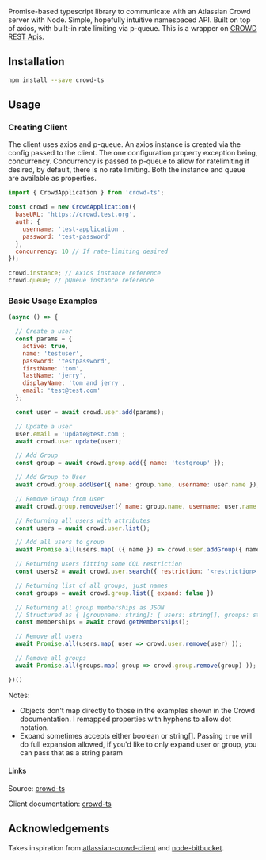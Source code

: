 Promise-based typescript library to communicate with an Atlassian Crowd server with Node. Simple, hopefully intuitive namespaced API. Built on top of axios, with built-in rate limiting via p-queue. This is a wrapper on [CROWD REST Apis](https://https://docs.atlassian.com/atlassian-crowd/4.0.0/REST/).

## Installation
```sh
npm install --save crowd-ts
```

## Usage

### Creating Client

The client uses axios and p-queue. An axios instance is created via the config passed to the client. The one configuration property exception being, concurrency. Concurrency is passed to p-queue to allow for ratelimiting if desired, by default, there is no rate limiting. Both the instance and queue are available as properties.
```js
import { CrowdApplication } from 'crowd-ts';

const crowd = new CrowdApplication({
  baseURL: 'https://crowd.test.org',
  auth: {
    username: 'test-application',
    password: 'test-password'
  },
  concurrency: 10 // If rate-limiting desired
});

crowd.instance; // Axios instance reference
crowd.queue; // pQueue instance reference
```

### Basic Usage Examples
```js
(async () => {

  // Create a user 
  const params = {
    active: true,
    name: 'testuser',
    password: 'testpassword',
    firstName: 'tom',
    lastName: 'jerry',
    displayName: 'tom and jerry',
    email: 'test@test.com'
  };

  const user = await crowd.user.add(params);

  // Update a user
  user.email = 'update@test.com';
  await crowd.user.update(user);

  // Add Group
  const group = await crowd.group.add({ name: 'testgroup' });

  // Add Group to User
  await crowd.group.addUser({ name: group.name, username: user.name });

  // Remove Group from User
  await crowd.group.removeUser({ name: group.name, username: user.name });

  // Returning all users with attributes
  const users = await crowd.user.list();

  // Add all users to group
  await Promise.all(users.map( ({ name }) => crowd.user.addGroup({ name, groupname: group.name })));

  // Returning users fitting some CQL restriction
  const users2 = await crowd.user.search({ restriction: '<restriction>' });

  // Returning list of all groups, just names
  const groups = await crowd.group.list({ expand: false })

  // Returning all group memberships as JSON
  // Structured as { [groupname: string]: { users: string[], groups: string[] }}
  const memberships = await crowd.getMemberships();

  // Remove all users
  await Promise.all(users.map( user => crowd.user.remove(user) ));

  // Remove all groups
  await Promise.all(groups.map( group => crowd.group.remove(group) ));

})()
```
Notes:

* Objects don't map directly to those in the examples shown in the Crowd documentation. I remapped properties with hyphens to allow dot notation.
* Expand sometimes accepts either boolean or string[]. Passing `true` will do full expansion allowed, if you'd like to only expand user or group, you can pass that as a string param


#### Links 

Source: [crowd-ts](https://github.com/JFenstermacher/crowd-ts)

Client documentation: [crowd-ts](https://jfenstermacher.github.io/crowd-ts/)

## Acknowledgements

Takes inspiration from [atlassian-crowd-client](https://github.com/ghengeveld/atlassian-crowd-client) and [node-bitbucket](https://github.com/MunifTanjim/node-bitbucket).